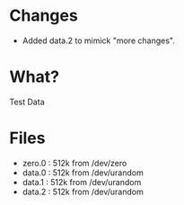 # Changes

- Added data.2 to mimick "more changes".

# What?

Test Data

# Files

- zero.0 : 512k from /dev/zero
- data.0 : 512k from /dev/urandom 
- data.1 : 512k from /dev/urandom 
- data.2 : 512k from /dev/urandom 



